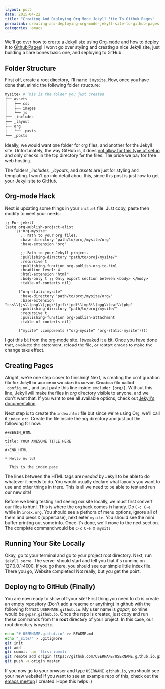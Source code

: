 ```yaml
---
layout: post
date: 2015-04-22
title: "Creating And Deploying Org Mode Jekyll Site To Github Pages"
permalink: creating-and-deploying-org-mode-jekyll-site-to-github-pages
categories: emacs
---
```


We'll go over how to create a [Jekyll](http://jekyllrb.com/) site using [Org-mode](http://orgmode.org/) and how to deploy it to [Github Pages](https://pages.github.com/)! I won't go over styling and creating a nice Jekyll site, just building a bare bones basic one, and deploying to GitHub.

## Folder Structure
First off, create a root directory, I'll name it `mysite`. Now, once you have done that, mimic the following folder structure:
```bash
mysite/ # This is the folder you just created
├── assets
│   ├── css
│   ├── images
│   └── js
├── _includes
├── _layout
├── org
│   └── _posts
└── _posts
```

Ideally, we would want one folder for org files, and another for the Jekyll site. Unfortunately, the way GitHub is, it does [not allow for this type of setup](https://help.github.com/articles/using-jekyll-with-pages/#configuration-overrides) and only checks in the top directory for the files. The price we pay for free web hosting.

The folders *_includes, _layouts*, and *assets* are just for styling and templating. I won't go into detail about this, since this post is just how to get your Jekyll site to GitHub.

## Org-mode Hack
Next is updating some things in your `init.el` file. Just copy, paste then modify to meet your needs:

```common-lisp
;; For jekyll
(setq org-publish-project-alist
    '(("org-mysite"
       ;; Path to your org files.
       :base-directory "path/to/proj/mysite/org"
       :base-extension "org"

       ;; Path to your Jekyll project.
       :publishing-directory "path/to/proj/mysite/"
       :recursive t
       :publishing-function org-publish-org-to-html
       :headline-levels 4
       :html-extension "html"
       :body-only t ;; Only export section between <body> </body>
       :table-of-contents nil)

      ("org-static-mysite"
       :base-directory "path/to/proj/mysite/org/"
       :base-extension "css\\|js\\|png\\|jpg\\|gif\\|pdf\\|mp3\\|ogg\\|swf\\|php"
       :publishing-directory "path/to/proj/mysite/"
       :recursive t
       :publishing-function org-publish-attachment
       :table-of-contents nil)

      ("mysite" :components ("org-mysite" "org-static-mysite"))))
```

I got this bit from the [org-mode](http://orgmode.org/worg/org-tutorials/org-jekyll.html) site. I tweaked it a bit. Once you have done that, evaluate the statement, reload the file, or restart emacs to make the change take effect.

## Creating Pages
Alright, we're one step closer to finishing! Next, is creating the configuration file for Jekyll to use once we start its server. Create a file called `_config.yml`, and just paste this line inside: `exclude: [org/]`. Without this line, Jekyll will make the files in *org* directory visible to anyone, and we don't want that. If you want to see all available options, check out [Jekyll's documentation](http://jekyllrb.com/docs/configuration/).

Next step is to create the `index.html` file but since we're using Org, we'll call it `index.org`. Create the file inside the *org* directory and just put the following for now:

```
#+BEGIN_HTML
---
title: YOUR AWESOME TITLE HERE
---
#+END_HTML

* Hello World!

  This is the index page
```

The lines between the HTML tags are *needed* by Jekyll to be able to do whatever it needs to do. You would usually declare what layouts you want to use and other things in there. This is all we need to be able to test and run our new site!

Before we being testing and seeing our site locally, we must first convert our files to html. This is where the org hack comes in handy. Do `C-c C-e` while in `index.org`. You should see a plethora of menu options, ignore all of them and press `X` (uppercase), next enter `mysite`. You should see the mini buffer printing out some info. Once it's done, we'll move to the next section. The complete command would be `C-c C-e X mysite`

## Running Your Site Locally
Okay, go to your terminal and go to your project root directory. Next, run `jekyll serve`. The server should start and tell you that it's running on 127.0.0.1:4000. If you go there, you should see our simple little index file. There you go, Website completed! Not really, but you get the point.

## Deploying to GitHub (Finally)
You are now ready to show off your site! First thing you need to do is create an empty repository (Don't add a readme or anything) in github with the following format: `USERNAME.github.io`. My user name is *gopar*, so mine would be `gopar.github.io`. Once the repo is created, just copy and run these commands from the **root** directory of your project. In this case, our root directory is `mysite`.

```bash
echo "# USERNAME.github.io" >> README.md
echo "_site/" > .gitignore
git init
git add .
git commit -am "first commit"
git remote add origin https://github.com/USERNAME/USERNAME.github.io.git
git push -u origin master
```

If you now go to your browser and type `USERNAME.github.io`, you should see your new website! If you want to see an example repo of this, check out the [emacs meetup](https://github.com/emacsmc/emacsmc.github.io) I created. Hope this helps :)
